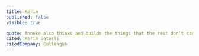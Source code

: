 ```yaml
---
title: Kerim 
published: false
visible: true

quote: Anneke also thinks and builds the things that the rest don't care about so much. She does that based on her broad interest and the empathy that you can expect from her every day (but are not used to from others). Anneke inspires the people in her team to get better.
cited: Kerim Saterli
citedCompany: Colleague
---
```

